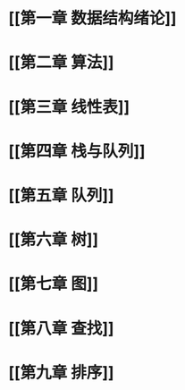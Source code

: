 # [[第一章 数据结构绪论]]
# [[第二章 算法]]
# [[第三章 线性表]]
# [[第四章 栈与队列]]
# [[第五章 队列]]
# [[第六章 树]]
# [[第七章 图]]
# [[第八章 查找]]
# [[第九章 排序]]
